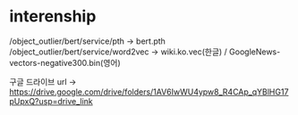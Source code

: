 # interenship

/object_outlier/bert/service/pth -> bert.pth  
/object_outlier/bert/service/word2vec -> wiki.ko.vec(한글) / GoogleNews-vectors-negative300.bin(영어)  

구글 드라이브 url -> https://drive.google.com/drive/folders/1AV6IwWU4ypw8_R4CAp_qYBlHG17pUpxQ?usp=drive_link
